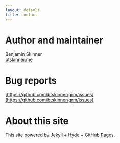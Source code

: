 ```yaml
---
layout: default
title: contact
---
```


# Author and maintainer

Benjamin Skinner  
[btskinner.me](http://btskinner.me)  


# Bug reports

[https://github.com/btskinner/grm/issues](https://github.com/btskinner/grm/issues)

# About this site

This site powered by [Jekyll](http://jekyllrb.com) + [Hyde](https://github.com/poole/hyde) + [GitHub Pages](https://pages.github.com).